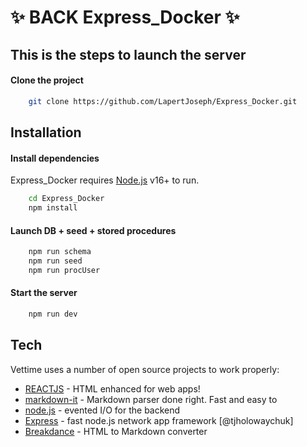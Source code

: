 # ✨ BACK Express_Docker ✨ #
## This is the steps to launch the server ##

#### Clone the project ####
```sh
    git clone https://github.com/LapertJoseph/Express_Docker.git
```

## Installation ##
#### Install dependencies ####
Express_Docker requires [Node.js](https://nodejs.org/) v16+ to run. 

```sh
    cd Express_Docker
    npm install
```

#### Launch DB + seed + stored procedures ####
```sh
    npm run schema
    npm run seed
    npm run procUser
``` 

#### Start the server ####
```sh
    npm run dev
```

## Tech

Vettime uses a number of open source projects to work properly:

- [REACTJS](https://fr.legacy.reactjs.org/) - HTML enhanced for web apps!
- [markdown-it](https://www.npmjs.com/package/markdown-it) - Markdown parser done right. Fast and easy to 
- [node.js](https://nodejs.org/en) - evented I/O for the backend
- [Express](https://expressjs.com/fr/) - fast node.js network app framework [@tjholowaychuk]
- [Breakdance](https://breakdance.github.io/breakdance/) - HTML to Markdown converter